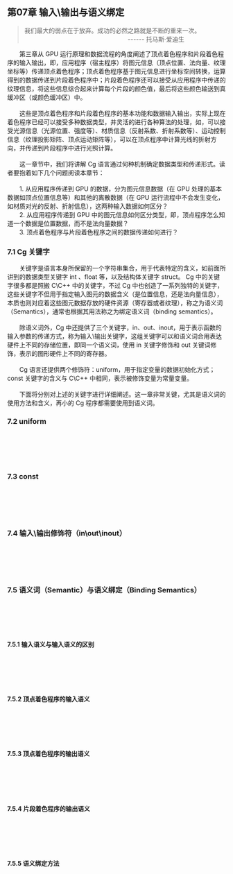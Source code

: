 ## 第07章  输入\输出与语义绑定

> 我们最大的弱点在于放弃。成功的必然之路就是不断的重来一次。<br>
　　　　　　　　　　　　　　　　　------ 托马斯·爱迪生

　　第三章从 GPU 运行原理和数据流程的角度阐述了顶点着色程序和片段着色程序的输入输出，即，应用程序（宿主程序）将图元信息（顶点位置、法向量、纹理坐标等）传递顶点着色程序；顶点着色程序基于图元信息进行坐标空间转换，运算得到的数据传递到片段着色程序中；片段着色程序还可以接受从应用程序中传递的纹理信息，将这些信息综合起来计算每个片段的颜色值，最后将这些颜色输送到真缓冲区（或颜色缓冲区）中。
<br><br>
　　这些是顶点着色程序和片段着色程序的基本功能和数据输入输出，实际上现在着色程序已经可以接受多种数据类型，并灵活的进行各种算法的处理，如，可以接受光源信息（光源位置、强度等）、材质信息（反射系数、折射系数等）、运动控制信息（纹理投影矩阵、顶点运动矩阵等），可以在顶点程序中计算光线的折射方向，并传递到片段程序中进行光照计算。
<br><br>
　　这一章节中，我们将讲解 Cg 语言通过何种机制确定数据类型和传递形式。读者要抱着如下几个问题阅读本章节：<br><br>
　　1. 从应用程序传递到 GPU 的数据，分为图元信息数据（在 GPU 处理的基本数据如顶点位置信息等）和其他的离散数据（在 GPU 运行流程中不会发生变化，如材质对光的反射、折射信息），这两种输入数据如何区分？<br>
　　2. 从应用程序传递到 GPU 中的图元信息如何区分类型，即，顶点程序怎么知道一个数据是位置数据，而不是法向量数据？<br>
　　3. 顶点着色程序与片段着色程序之间的数据传递如何进行？
<br>

### 7.1  Cg 关键字

　　关键字是语言本身所保留的一个字符串集合，用于代表特定的含义，如前面所讲到的数据类型关键字 int 、float 等，以及结构体关键字 struct。 Cg 中的关键字很多都是照搬 C\C++ 中的关键字，不过 Cg 中也创造了一系列独特的关键字，这些关键字不但用于指定输入图元的数据含义（是位置信息，还是法向量信息），本质也则对应着这些图元数据存放的硬件资源（寄存器或者纹理），称之为语义词（Semantics），通常也根据其用法称之为绑定语义词（binding semantics）。
<br><br>
　　除语义词外，Cg 中还提供了三个关键字，in、out、inout，用于表示函数的输入参数的传递方式，称为输入\输出关键字，这组关键字可以和语义词合用表达硬件上不同的存储位置，即同一个语义词，使用 in 关键字修饰和 out 关键词修饰，表示的图形硬件上不同的寄存器。
<br><br>
　　Cg 语言还提供两个修饰符：uniform，用于指定变量的数据初始化方式；const 关键字的含义与 C\C++ 中相同，表示被修饰变量为常量变量。
<br><br>
　　下面将分别对上述的关键字进行详细阐述。这一章非常关键，尤其是语义词的使用方法和含义，再小的 Cg 程序都需要使用到语义词。
  
### 7.2  uniform
<br><br>
<br><br>
### 7.3  const
<br><br>
<br><br>
### 7.4  输入\输出修饰符（in\out\inout）
<br><br>
<br><br>
### 7.5  语义词（Semantic）与语义绑定（Binding Semantics）
<br><br>
<br><br>
#### 7.5.1  输入语义与输入语义的区别
<br><br>
<br><br>
#### 7.5.2  顶点着色程序的输入语义
<br><br>
<br><br>
#### 7.5.3  顶点着色程序的输出语义
<br><br>
<br><br>
#### 7.5.4  片段着色程序的输出语义
<br><br>
<br><br>
#### 7.5.5  语义绑定方法
<br><br>
<br><br>
